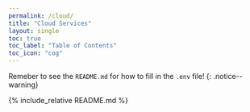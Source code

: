 ```yaml
---
permalink: /cloud/
title: "Cloud Services"
layout: single
toc: true
toc_label: "Table of Contents"
toc_icon: "cog"
---
```


Remeber to see the `README.md` for how to fill in the `.env` file!
{: .notice--warning}

{% include_relative README.md %}
